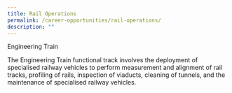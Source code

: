```yaml
---
title: Rail Operations
permalink: /career-opportunities/rail-operations/
description: ""
---
```

Engineering Train

The Engineering Train functional track involves the deployment of specialised railway vehicles to perform measurement and alignment of rail tracks, profiling of rails, inspection of viaducts, cleaning of tunnels, and the maintenance of specialised railway vehicles.